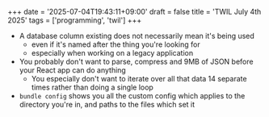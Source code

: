 +++
date = '2025-07-04T19:43:11+09:00'
draft = false
title = 'TWIL July 4th 2025'
tags = ['programming', 'twil']
+++

- A database column existing does not necessarily mean it's being used
  - even if it's named after the thing you're looking for
  - especially when working on a legacy application
- You probably don't want to parse, compress and 9MB of JSON before your React app can do anything
  - You especially don't want to iterate over all that data 14 separate times rather than doing a single loop
- `bundle config` shows you all the custom config which applies to the directory you're in, and paths to the files which set it
